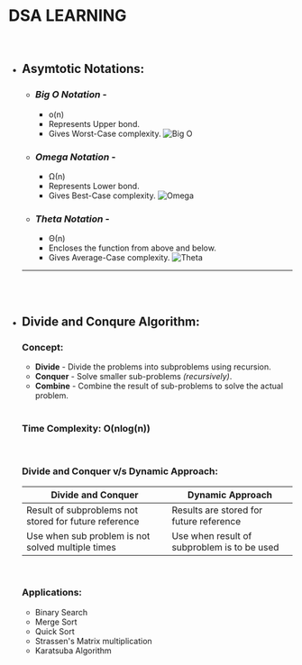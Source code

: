# DSA LEARNING
<br>

- ## **Asymtotic Notations**:
    - ### *Big O Notation* -
        - o(n)
        - Represents Upper bond.
        - Gives Worst-Case complexity.
        ![Big O](https://cdn.programiz.com/sites/tutorial2program/files/big0.png)

    - ### *Omega Notation* - 
        - Ω(n)
        - Represents Lower bond.
        - Gives Best-Case complexity.
        ![Omega](https://cdn.programiz.com/sites/tutorial2program/files/omega.png)

    - ### *Theta Notation* - 
        - Θ(n)
        - Encloses the function from above and below.
        - Gives Average-Case complexity.
        ![Theta](https://cdn.programiz.com/sites/tutorial2program/files/theta.png)


    ****************************************************
<br>
<br>

- ## **Divide and Conqure Algorithm:**
    ### Concept:
    - **Divide** - Divide the problems into subproblems using recursion.
    - **Conquer** - Solve smaller sub-problems *(recursively)*.
    - **Combine** - Combine the result of sub-problems to solve the actual problem.
    <br>
    
    ### Time Complexity: O(nlog(n))
    <br>

    ### Divide and Conquer v/s Dynamic Approach:
    Divide and Conquer | Dynamic Approach
    -------------------|-----------------
    Result of subproblems not stored for future reference | Results are stored for future reference
    Use when sub problem is not solved multiple times | Use when result of subproblem is to be used
    <br>
    
    ### Applications:
    - Binary Search
    - Merge Sort
    - Quick Sort
    - Strassen's Matrix multiplication
    - Karatsuba Algorithm
